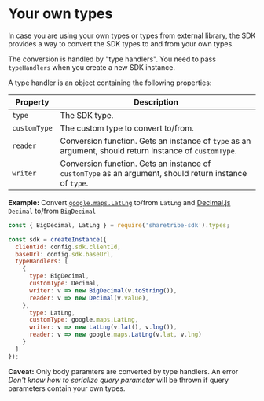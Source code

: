 # Your own types

In case you are using your own types or types from external library,
the SDK provides a way to convert the SDK types to and from your own types.

The conversion is handled by "type handlers". You need to pass
`typeHandlers` when you create a new SDK instance.

A type handler is an object containing the following properties:

| Property | Description |
| -------- | ----------- |
| `type` | The SDK type. |
| `customType` | The custom type to convert to/from. |
| `reader` | Conversion function. Gets an instance of `type` as an argument, should return instance of `customType`. |
| `writer` | Conversion function. Gets an instance of `customType` as an argument, should return instance of `type`. |

**Example:** Convert
[`google.maps.LatLng`](https://developers.google.com/maps/documentation/javascript/reference/3/#LatLng)
to/from `LatLng` and [Decimal.js](https://github.com/MikeMcl/decimal.js/) `Decimal` to/from `BigDecimal`

```js
const { BigDecimal, LatLng } = require('sharetribe-sdk').types;

const sdk = createInstance({
  clientId: config.sdk.clientId,
  baseUrl: config.sdk.baseUrl,
  typeHandlers: [
    {
      type: BigDecimal,
      customType: Decimal,
      writer: v => new BigDecimal(v.toString()),
      reader: v => new Decimal(v.value),
    },
      type: LatLng,
      customType: google.maps.LatLng,
      writer: v => new LatLng(v.lat(), v.lng()),
      reader: v => new google.maps.LatLng(v.lat, v.lng)
    }
  ]
});
```

**Caveat:** Only body paramters are converted by type handlers. An
error *Don't know how to serialize query parameter* will be thrown
if query parameters contain your own types.
